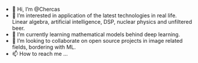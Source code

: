- 👋 Hi, I’m @Chercas
- 👀 I’m interested in application of the latest technologies in real life. Linear algebra, artificial intelligence, DSP, nuclear physics and unfiltered beer. 
- 🌱 I’m currently learning mathematical models behind deep learning.
- 💞️ I’m looking to collaborate on open source projects in image related fields, bordering with ML.
- 📫 How to reach me ...

<!---
Chercas/Chercas is a ✨ special ✨ repository because its `README.md` (this file) appears on your GitHub profile.
You can click the Preview link to take a look at your changes.
--->
